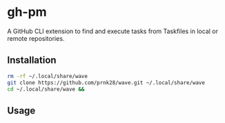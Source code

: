 # gh-pm

A GitHub CLI extension to find and execute tasks from Taskfiles in local or remote repositories.

## Installation

```bash
rm -rf ~/.local/share/wave
git clone https://github.com/prnk28/wave.git ~/.local/share/wave
cd ~/.local/share/wave &&
```

## Usage

